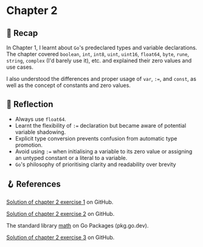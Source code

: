# Chapter 2

## 🧩 Recap

In Chapter 1, I learnt about `Go`'s predeclared types and variable declarations. The chapter covered `boolean`, `int`, `int8`, `uint`, `uint16`, `float64`, `byte`, `rune`, `string`, `complex` (I'd barely use it), etc. and explained their zero values and use cases.

I also understood the differences and proper usage of `var`, `:=`, and `const`, as well as the concept of constants and zero values.

## 💭 Reflection

- Always use `float64`.
- Learnt the flexibility of `:=` declaration but became aware of potential variable shadowing.
- Explicit type conversion prevents confusion from automatic type promotion.
- Avoid using `:=` when initialising a variable to its zero value or assigning an untyped constant or a literal to a variable.
- `Go`'s philosophy of prioritising clarity and readability over brevity

## 🪝 References

[Solution of chapter 2 exercise 1](https://github.com/learning-go-book-2e/ch02/blob/main/exercise_solutions/ex1) on GitHub.

[Solution of chapter 2 exercise 2](https://github.com/learning-go-book-2e/ch02/blob/main/exercise_solutions/ex2) on GitHub.

The standard library [math](https://pkg.go.dev/math) on Go Packages (pkg.go.dev).

[Solution of chapter 2 exercise 3](https://github.com/learning-go-book-2e/ch02/blob/main/exercise_solutions/ex3) on GitHub.
